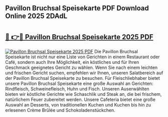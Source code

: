 ## Pavillon Bruchsal Speisekarte PDF Download Online 2025 2DAdL

# <h2><a href="http://gcbfa9p.nevu.top/?p=Pavillon+Bruchsal+Speisekarte">🔗 👉🔴 Pavillon Bruchsal Speisekarte 2025 PDF</a></h2>

[![Pavillon Bruchsal Speisekarte 2025 PDF](https://i.imgur.com/dBaPXMq.png)](http://gcbfa9p.nevu.top/?p=Pavillon+Bruchsal+Speisekarte)
Die Pavillon Bruchsal Speisekarte ist nicht nur eine Liste von Gerichten in einem Restaurant oder Café, sondern auch Ihre Möglichkeit, ein köstliches und für Ihren Geschmack geeignetes Gericht zu wählen. Wenn Sie nach einem leichten und frischen Gericht suchen, empfehlen wir Ihnen, unseren Salatbereich auf der Pavillon Bruchsal Speisekarte zu besuchen. Für Fleischliebhaber bietet unsere Pavillon Bruchsal Speisekarte eine große Auswahl an Gerichten: Rindfleisch, Schweinefleisch, Huhn und Fisch. Unseren Auserwählten bieten wir köstliche Gerichte wie Schaschlik und Steak an, die bei frischem, natürlichem Feuer zubereitet werden. Unsere Cafeteria bietet eine große Auswahl an Desserts, von traditionellen Kuchen und Kuchen bis hin zu erlesenen Crème Brûlée und Schokoladenstückchen.

